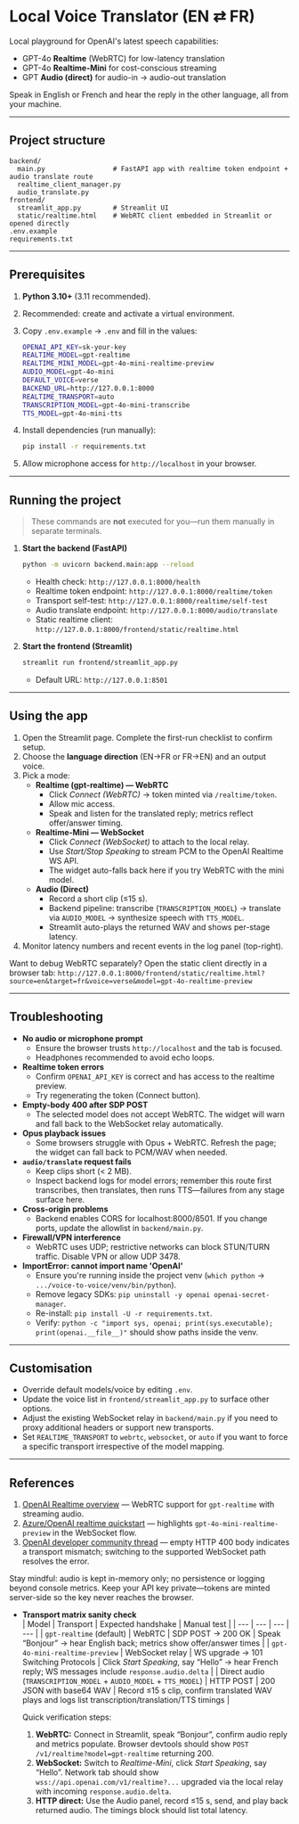 # Local Voice Translator (EN ⇄ FR)

Local playground for OpenAI's latest speech capabilities:

- GPT-4o **Realtime** (WebRTC) for low-latency translation
- GPT-4o **Realtime-Mini** for cost-conscious streaming
- GPT **Audio (direct)** for audio-in → audio-out translation

Speak in English or French and hear the reply in the other language, all from your machine.

---

## Project structure

```
backend/
  main.py                 # FastAPI app with realtime token endpoint + audio translate route
  realtime_client_manager.py
  audio_translate.py
frontend/
  streamlit_app.py        # Streamlit UI
  static/realtime.html    # WebRTC client embedded in Streamlit or opened directly
.env.example
requirements.txt
```

---

## Prerequisites

1. **Python 3.10+** (3.11 recommended).
2. Recommended: create and activate a virtual environment.
3. Copy `.env.example` → `.env` and fill in the values:

   ```bash
   OPENAI_API_KEY=sk-your-key
   REALTIME_MODEL=gpt-realtime
   REALTIME_MINI_MODEL=gpt-4o-mini-realtime-preview
   AUDIO_MODEL=gpt-4o-mini
   DEFAULT_VOICE=verse
   BACKEND_URL=http://127.0.0.1:8000
   REALTIME_TRANSPORT=auto
   TRANSCRIPTION_MODEL=gpt-4o-mini-transcribe
   TTS_MODEL=gpt-4o-mini-tts
   ```

4. Install dependencies (run manually):

   ```bash
   pip install -r requirements.txt
   ```

5. Allow microphone access for `http://localhost` in your browser.

---

## Running the project

> These commands are **not** executed for you—run them manually in separate terminals.

1. **Start the backend (FastAPI)**  
   ```bash
   python -m uvicorn backend.main:app --reload
   ```
   - Health check: `http://127.0.0.1:8000/health`
   - Realtime token endpoint: `http://127.0.0.1:8000/realtime/token`
   - Transport self-test: `http://127.0.0.1:8000/realtime/self-test`
   - Audio translate endpoint: `http://127.0.0.1:8000/audio/translate`
   - Static realtime client: `http://127.0.0.1:8000/frontend/static/realtime.html`

2. **Start the frontend (Streamlit)**  
   ```bash
   streamlit run frontend/streamlit_app.py
   ```
   - Default URL: `http://127.0.0.1:8501`

---

## Using the app

1. Open the Streamlit page. Complete the first-run checklist to confirm setup.
2. Choose the **language direction** (EN→FR or FR→EN) and an output voice.
3. Pick a mode:
   - **Realtime (gpt-realtime) — WebRTC**  
     - Click *Connect (WebRTC)* → token minted via `/realtime/token`.  
     - Allow mic access.  
     - Speak and listen for the translated reply; metrics reflect offer/answer timing.
   - **Realtime-Mini — WebSocket**  
     - Click *Connect (WebSocket)* to attach to the local relay.  
     - Use *Start/Stop Speaking* to stream PCM to the OpenAI Realtime WS API.  
     - The widget auto-falls back here if you try WebRTC with the mini model.
   - **Audio (Direct)**  
     - Record a short clip (≤15 s).  
     - Backend pipeline: transcribe (`TRANSCRIPTION_MODEL`) → translate via `AUDIO_MODEL` → synthesize speech with `TTS_MODEL`.  
     - Streamlit auto-plays the returned WAV and shows per-stage latency.
4. Monitor latency numbers and recent events in the log panel (top-right).

Want to debug WebRTC separately? Open the static client directly in a browser tab:
`http://127.0.0.1:8000/frontend/static/realtime.html?source=en&target=fr&voice=verse&model=gpt-4o-realtime-preview`

---

## Troubleshooting

- **No audio or microphone prompt**  
  - Ensure the browser trusts `http://localhost` and the tab is focused.  
  - Headphones recommended to avoid echo loops.
- **Realtime token errors**  
  - Confirm `OPENAI_API_KEY` is correct and has access to the realtime preview.  
  - Try regenerating the token (Connect button).
- **Empty-body 400 after SDP POST**  
  - The selected model does not accept WebRTC. The widget will warn and fall back to the WebSocket relay automatically.
- **Opus playback issues**  
  - Some browsers struggle with Opus + WebRTC. Refresh the page; the widget can fall back to PCM/WAV when needed.
- **`audio/translate` request fails**  
  - Keep clips short (< 2 MB).  
  - Inspect backend logs for model errors; remember this route first transcribes, then translates, then runs TTS—failures from any stage surface here.
- **Cross-origin problems**  
  - Backend enables CORS for localhost:8000/8501. If you change ports, update the allowlist in `backend/main.py`.
- **Firewall/VPN interference**  
  - WebRTC uses UDP; restrictive networks can block STUN/TURN traffic. Disable VPN or allow UDP 3478.
- **ImportError: cannot import name 'OpenAI'**  
  - Ensure you're running inside the project venv (`which python` → `.../voice-to-voice/venv/bin/python`).  
  - Remove legacy SDKs: `pip uninstall -y openai openai-secret-manager`.  
  - Re-install: `pip install -U -r requirements.txt`.  
  - Verify: `python -c "import sys, openai; print(sys.executable); print(openai.__file__)"` should show paths inside the venv.

---

## Customisation

- Override default models/voice by editing `.env`.
- Update the voice list in `frontend/streamlit_app.py` to surface other options.
- Adjust the existing WebSocket relay in `backend/main.py` if you need to proxy additional headers or support new transports.
- Set `REALTIME_TRANSPORT` to `webrtc`, `websocket`, or `auto` if you want to force a specific transport irrespective of the model mapping.

---

## References

1. [OpenAI Realtime overview](https://platform.openai.com/docs/guides/realtime) — WebRTC support for `gpt-realtime` with streaming audio.  
2. [Azure/OpenAI realtime quickstart](https://learn.microsoft.com/azure/ai-services/openai/how-to/realtime) — highlights `gpt-4o-mini-realtime-preview` in the WebSocket flow.  
3. [OpenAI developer community thread](https://community.openai.com/t/170269) — empty HTTP 400 body indicates a transport mismatch; switching to the supported WebSocket path resolves the error.

Stay mindful: audio is kept in-memory only; no persistence or logging beyond console metrics. Keep your API key private—tokens are minted server-side so the key never reaches the browser.
- **Transport matrix sanity check**  
  | Model | Transport | Expected handshake | Manual test |
  | --- | --- | --- | --- |
  | `gpt-realtime` (default) | WebRTC | SDP POST → 200 OK | Speak “Bonjour” → hear English back; metrics show offer/answer times |
  | `gpt-4o-mini-realtime-preview` | WebSocket relay | WS upgrade → 101 Switching Protocols | Click *Start Speaking*, say “Hello” → hear French reply; WS messages include `response.audio.delta` |
  | Direct audio (`TRANSCRIPTION_MODEL` + `AUDIO_MODEL` + `TTS_MODEL`) | HTTP POST | 200 JSON with base64 WAV | Record ≤15 s clip, confirm translated WAV plays and logs list transcription/translation/TTS timings |

  Quick verification steps:
  1. **WebRTC:** Connect in Streamlit, speak “Bonjour”, confirm audio reply and metrics populate. Browser devtools should show `POST /v1/realtime?model=gpt-realtime` returning 200.
  2. **WebSocket:** Switch to *Realtime-Mini*, click *Start Speaking*, say “Hello”. Network tab should show `wss://api.openai.com/v1/realtime?...` upgraded via the local relay with incoming `response.audio.delta`.
  3. **HTTP direct:** Use the Audio panel, record ≤15 s, send, and play back returned audio. The timings block should list total latency.
